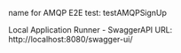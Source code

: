 
name for AMQP E2E test: testAMQPSignUp

Local Application Runner - SwaggerAPI URL: http://localhost:8080/swagger-ui/ 